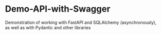 # Demo-API-with-Swagger
Demonstration of working with FastAPI and SQLAlchemy (asynchronously), as well as with Pydantic and other libraries
